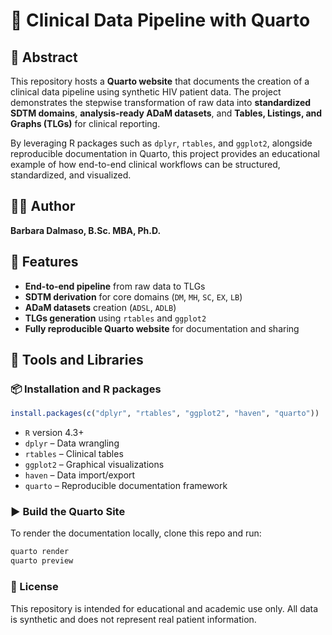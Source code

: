 # 📑 Clinical Data Pipeline with Quarto

## 📌 Abstract  

This repository hosts a **Quarto website** that documents the creation of a clinical data pipeline using synthetic HIV patient data. The project demonstrates the stepwise transformation of raw data into **standardized SDTM domains**, **analysis-ready ADaM datasets**, and **Tables, Listings, and Graphs (TLGs)** for clinical reporting.  

By leveraging R packages such as `dplyr`, `rtables`, and `ggplot2`, alongside reproducible documentation in Quarto, this project provides an educational example of how end-to-end clinical workflows can be structured, standardized, and visualized.  

## 👩‍💻 Author  

**Barbara Dalmaso, B.Sc. MBA, Ph.D.**  

## 🚀 Features  

- **End-to-end pipeline** from raw data to TLGs  
- **SDTM derivation** for core domains (`DM`, `MH`, `SC`, `EX`, `LB`)  
- **ADaM datasets** creation (`ADSL`, `ADLB`)  
- **TLGs generation** using `rtables` and `ggplot2`  
- **Fully reproducible Quarto website** for documentation and sharing  

## 🧰 Tools and Libraries  

### 📦 Installation and R packages  

```r
install.packages(c("dplyr", "rtables", "ggplot2", "haven", "quarto"))
```

- ```R``` version 4.3+
- ```dplyr``` – Data wrangling
- ```rtables``` – Clinical tables
- ```ggplot2``` – Graphical visualizations
- ```haven``` – Data import/export
- ```quarto``` – Reproducible documentation framework

### ▶️ Build the Quarto Site
To render the documentation locally, clone this repo and run:
```bash
quarto render
quarto preview
```

### 📜 License

This repository is intended for educational and academic use only.
All data is synthetic and does not represent real patient information.

